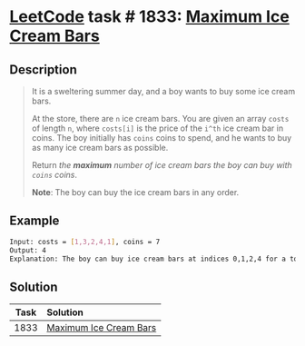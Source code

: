 # [LeetCode][leetcode] task # 1833: [Maximum Ice Cream Bars][task]

Description
-----------

> It is a sweltering summer day, and a boy wants to buy some ice cream bars.
> 
> At the store, there are `n` ice cream bars. You are given an array `costs` of length `n`,
> where `costs[i]` is the price of the `i^th` ice cream bar in coins.
> The boy initially has `coins` coins to spend, and he wants to buy as many ice cream bars as possible.
> 
> Return _the **maximum** number of ice cream bars the boy can buy with `coins` coins_.
> 
> **Note**: The boy can buy the ice cream bars in any order.

 Example
-------


```sh
Input: costs = [1,3,2,4,1], coins = 7
Output: 4
Explanation: The boy can buy ice cream bars at indices 0,1,2,4 for a total price of 1 + 3 + 2 + 1 = 7.
```

Solution
--------

| Task | Solution                           |
|:----:|:-----------------------------------|
| 1833 | [Maximum Ice Cream Bars][solution] |


[leetcode]: <http://leetcode.com/>
[task]: <https://leetcode.com/problems/maximum-ice-cream-bars/>
[solution]: <https://github.com/wellaxis/praxis-leetcode/blob/main/src/main/java/com/witalis/praxis/leetcode/task/h19/p1833/option/Practice.java>
